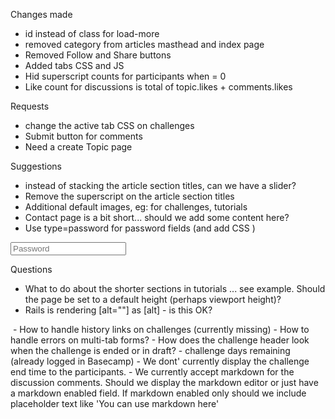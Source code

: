 Changes made
- id instead of class for load-more
- removed category from articles masthead and index page
- Removed Follow and Share buttons
- Added tabs CSS and JS
- Hid superscript counts for participants when = 0
- Like count for discussions is total of topic.likes + comments.likes

Requests
- change the active tab CSS on challenges
- Submit button for comments
- Need a create Topic page

Suggestions
- instead of stacking the article section titles, can we have a slider?
- Remove the superscript on the article section titles
- Additional default images, eg: for challenges, tutorials
- Contact page is a bit short... should we add some content here?
- Use type=password for password fields (and add CSS )
<input type="text" name="" placeholder="Password">



Questions
- What to do about the shorter sections in tutorials ... see example. Should the page be set to a default height (perhaps viewport height)?
- Rails is rendering [alt=""] as [alt] - is this OK?
<img src="assets/img/tutorials/tutorial-2.jpg" alt="">
- How to handle history links on challenges (currently missing)
- How to handle errors on multi-tab forms?
- How does the challenge header look when the challenge is ended or in draft?
- challenge days remaining (already logged in Basecamp)
- We dont' currently display the challenge end time to the participants.
- We currently accept markdown for the discussion comments. Should we display the markdown editor or just have a markdown enabled field. If markdown enabled only should we include placeholder text like 'You can use markdown here'

